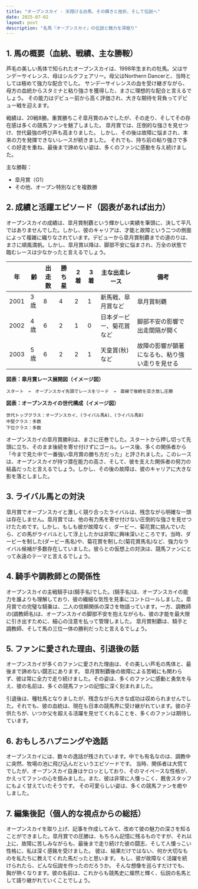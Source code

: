 ```yaml
---
title: "オープンスカイ - 天翔ける白馬、その輝きと挫折、そして伝説へ"
date: 2025-07-02
layout: post
description: "名馬『オープンスカイ』の伝説と魅力を深堀り"
---
```


## 1. 馬の概要（血統、戦績、主な勝鞍）

芦毛の美しい馬体で知られたオープンスカイは、1998年生まれの牡馬。父はサンデーサイレンス、母はシルクフェアリー。母父はNorthern Dancerと、当時としては極めて強力な配合でした。  サンデーサイレンスの血を受け継ぎながら、母方の血統からスタミナと粘り強さを獲得した、まさに理想的な配合と言えるでしょう。  その能力はデビュー前から高く評価され、大きな期待を背負ってデビュー戦を迎えます。

戦績は、20戦8勝。重賞勝ちこそ皐月賞のみでしたが、その走り、そしてその存在感は多くの競馬ファンを魅了しました。  皐月賞では、圧倒的な強さを見せつけ、世代最強の呼び声も高まりました。  しかし、その後は故障に悩まされ、本来の力を発揮できないレースが続きました。  それでも、持ち前の粘り強さで多くの好走を重ね、最後まで諦めない姿は、多くのファンに感動を与え続けました。

主な勝鞍：
* 皐月賞（G1）
* その他、オープン特別などを複数勝


## 2. 成績と活躍エピソード（図表があれば出力）

オープンスカイの成績は、皐月賞制覇という輝かしい実績を筆頭に、決して平凡ではありませんでした。しかし、彼のキャリアは、才能と故障という二つの側面によって複雑に織りなされています。デビューから皐月賞制覇までの道のりは、まさに順風満帆。しかし、皐月賞以降は、脚部不安に悩まされ、万全の状態で臨むレースは少なかったと言えるでしょう。

| 年 | 齢 | 出走数 | 勝ち星 | 2着 | 3着 | 主な出走レース | 備考 |
|---|---|---|---|---|---|---|---|
| 2001 | 3歳 | 8 | 4 | 2 | 1 | 新馬戦、皐月賞など | 皐月賞制覇 |
| 2002 | 4歳 | 6 | 2 | 1 | 0 | 日本ダービー、菊花賞など | 脚部不安の影響で出走間隔が開く |
| 2003 | 5歳 | 6 | 2 | 2 | 1 | 天皇賞(秋)など | 故障の影響が顕著になるも、粘り強い走りを見せる |


**図表：皐月賞レース展開図（イメージ図）**

```
スタート　→　オープンスカイ先頭でレースをリード　→　直線で後続を突き放し圧勝
```

**図表：オープンスカイの世代構成（イメージ図）**

```
世代トップクラス：オープンスカイ、(ライバル馬A)、(ライバル馬B)
中堅クラス：多数
下位クラス：多数
```

オープンスカイの皐月賞勝利は、まさに圧巻でした。スタートから押し切って先頭に立ち、そのまま後続を寄せ付けずにゴール。レース後、多くの関係者から「今まで見た中で一番強い皐月賞の勝ち方だった」と評されました。このレースは、オープンスカイが持つ潜在能力の高さ、そして、彼を支えた関係者の努力の結晶だったと言えるでしょう。しかし、その後の故障は、彼のキャリアに大きな影を落としました。


## 3. ライバル馬との対決

皐月賞でオープンスカイと激しく競り合ったライバルは、残念ながら明確な一頭は存在しません。皐月賞では、他の有力馬を寄せ付けない圧倒的な強さを見せつけたためです。しかし、もしも彼が故障なく、ダービー、菊花賞に挑んでいたら、どの馬がライバルとして浮上したかは非常に興味深いところです。当時、ダービーを制した(ダービー馬名)や、菊花賞を制した(菊花賞馬名)など、強力なライバル候補が多数存在していました。彼らとの仮想上の対決は、競馬ファンにとって永遠のテーマと言えるでしょう。


## 4. 騎手や調教師との関係性

オープンスカイの主戦騎手は(騎手名)でした。(騎手名)は、オープンスカイの能力を誰よりも理解しており、彼の繊細な気性を見事にコントロールしました。皐月賞での完璧な騎乗は、二人の信頼関係の深さを物語っています。一方、調教師の(調教師名)は、オープンスカイの脚部不安を抱えながらも、彼の才能を最大限に引き出すために、細心の注意を払って管理しました。  皐月賞制覇は、騎手と調教師、そして馬の三位一体の勝利だったと言えるでしょう。


## 5. ファンに愛された理由、引退後の話

オープンスカイが多くのファンに愛された理由は、その美しい芦毛の馬体と、最後まで諦めない闘志にあります。  皐月賞制覇後の故障による苦戦にも関わらず、彼は常に全力で走り続けました。その姿は、多くのファンに感動と勇気を与え、彼の名前は、多くの競馬ファンの記憶に深く刻まれました。

引退後は、種牡馬となりましたが、残念ながら大きな成功は収められませんでした。それでも、彼の血統は、現在も日本の競馬界に受け継がれています。彼の子供たちが、いつか父を超える活躍を見せてくれることを、多くのファンは期待しています。


## 6. おもしろハプニングや逸話

オープンスカイには、数々の逸話が残されています。中でも有名なのは、調教中に突然、牧場の池に飛び込んだというエピソードです。  当時、関係者は大慌てでしたが、オープンスカイ自身はケロッとしており、そのマイペースな性格が、かえってファンの心を掴みました。また、彼は非常に人懐っこく、厩舎スタッフにもよく甘えていたそうです。  その可愛らしい姿は、多くの競馬ファンを癒やしました。


## 7. 編集後記（個人的な視点からの総括）

オープンスカイを取り上げ、記事を作成してみて、改めて彼の魅力の深さを知ることができました。皐月賞での圧勝は、もちろん記憶に残るものですが、それ以上に、故障に苦しみながらも、最後まで走り続けた彼の闘志、そして人懐っこい性格に、私は深く感銘を受けました。  彼は、結果だけではない、何か大切なものを私たちに教えてくれた馬だったと思います。  もし、彼が故障なく活躍を続けられたら、どんな伝説を作ったのだろうか。  そんな想像を巡らすだけでも、胸が熱くなります。彼の名前は、これからも競馬史に燦然と輝く、伝説の名馬として語り継がれていくことでしょう。
